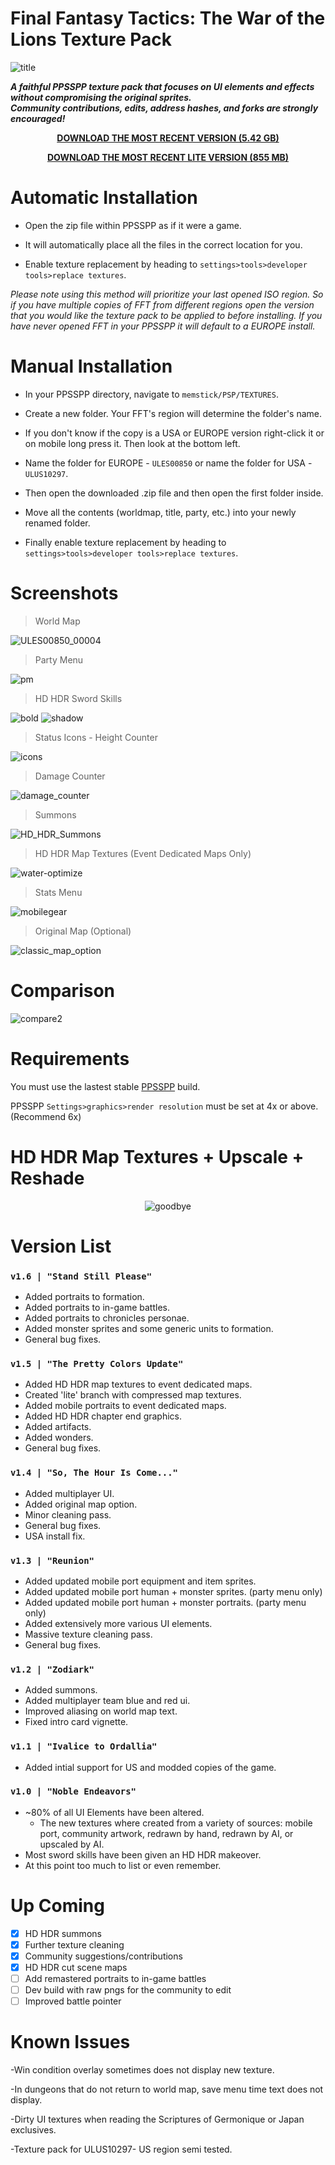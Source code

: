 # Final Fantasy Tactics: The War of the Lions Texture Pack
![title](https://github.com/Zodi-ark/in-memory-of-imgur-sucks/assets/113886368/da106dab-3490-4ed2-9c39-a315f25b2f98)

__*<p>A faithful PPSSPP texture pack that focuses on UI elements and effects without compromising the original sprites. 
<br>Community contributions, edits, address hashes, and forks are strongly encouraged!</p>*__

<div align="center">
  
__[DOWNLOAD THE MOST RECENT VERSION (5.42 GB)](https://github.com/Zodi-ark/Final-Fantasy-Tactics-The-War-of-the-Lions-Texture-Pack/releases)__

__[DOWNLOAD THE MOST RECENT LITE VERSION (855 MB)](https://github.com/Zodi-ark/Final-Fantasy-Tactics-The-War-of-the-Lions-Texture-Pack/releases/tag/v1.5-lite)__

</div>


# Automatic Installation
- Open the zip file within PPSSPP as if it were a game.

- It will automatically place all the files in the correct location for you.

- Enable texture replacement by heading to `settings>tools>developer tools>replace textures`.

*Please note using this method will prioritize your last opened ISO region. So if you have multiple copies of FFT from different regions open the version that you would like the texture pack to be applied to before installing. If you have never opened FFT in your PPSSPP it will default to a EUROPE install.*

# Manual Installation
- In your PPSSPP directory, navigate to `memstick/PSP/TEXTURES`.

- Create a new folder. Your FFT's region will determine the folder's name.

- If you don't know if the copy is a USA or EUROPE version right-click it or on mobile long press it. Then look at the bottom left.

- Name the folder for EUROPE - `ULES00850` or name the folder for USA - `ULUS10297`.

- Then open the downloaded .zip file and then open the first folder inside.

- Move all the contents (worldmap, title, party, etc.) into your newly renamed folder.

- Finally enable texture replacement by heading to `settings>tools>developer tools>replace textures`.
 
Screenshots
======  
> World Map

![ULES00850_00004](https://github.com/Zodi-ark/in-memory-of-imgur-sucks/assets/113886368/16b3ca74-fb59-4bb3-948f-93d759ae0b92)

> Party Menu

![pm](https://github.com/Zodi-ark/in-memory-of-imgur-sucks/assets/113886368/65d5d16e-7963-414f-96aa-42319cadc7a4)

> HD HDR Sword Skills

![bold](https://github.com/Zodi-ark/in-memory-of-imgur-sucks/assets/113886368/fad336a9-8f3e-419d-84e7-92dc30b44b32)
![shadow](https://github.com/Zodi-ark/in-memory-of-imgur-sucks/assets/113886368/a6064896-fe95-4351-88bc-7054d6aadd4b)

> Status Icons - Height Counter

![icons](https://github.com/Zodi-ark/in-memory-of-imgur-sucks/assets/113886368/e4ddc279-4733-4393-9dde-b1570494923c)

> Damage Counter

![damage_counter](https://github.com/Zodi-ark/in-memory-of-imgur-sucks/assets/113886368/96d7188a-e261-46e9-ad3f-1703c3fb1fe7)

> Summons

![HD_HDR_Summons](https://github.com/Zodi-ark/in-memory-of-imgur-sucks/assets/113886368/82e063f2-1b40-4393-ac21-ffe5728550b6)

> HD HDR Map Textures (Event Dedicated Maps Only)

![water-optimize](https://github.com/Zodi-ark/in-memory-of-imgur-sucks/assets/113886368/097b392f-a741-4c54-98ae-1335a19a4fa4)

> Stats Menu

![mobilegear](https://github.com/Zodi-ark/in-memory-of-imgur-sucks/assets/113886368/666efa19-8c55-4159-bcd0-898d17e3d3fe)

> Original Map (Optional)

![classic_map_option](https://github.com/Zodi-ark/in-memory-of-imgur-sucks/assets/113886368/1c645533-c9b3-4f15-8b64-44b44342af2b)

Comparison
======  
![compare2](https://github.com/Zodi-ark/in-memory-of-imgur-sucks/assets/113886368/376de783-8bff-4f49-9b9e-dd8dedfac059)

# Requirements
You must use the lastest stable [PPSSPP](https://www.ppsspp.org/download) build.

PPSSPP `Settings>graphics>render resolution` must be set at 4x or above. (Recommend 6x)

HD HDR Map Textures + Upscale + Reshade
======  

<div align="center">

![goodbye](https://github.com/Zodi-ark/in-memory-of-imgur-sucks/assets/113886368/92eab509-b886-458f-a18f-7a9940fe2c01)

</div>

# Version List

### `v1.6 | "Stand Still Please"`
- Added portraits to formation.
- Added portraits to in-game battles.
- Added portraits to chronicles personae.
- Added monster sprites and some generic units to formation.
- General bug fixes.

### `v1.5 | "The Pretty Colors Update"`
- Added HD HDR map textures to event dedicated maps.
- Created 'lite' branch with compressed map textures.
- Added mobile portraits to event dedicated maps.
- Added HD HDR chapter end graphics.
- Added artifacts.
- Added wonders.
- General bug fixes.

### `v1.4 | "So, The Hour Is Come..."`
- Added multiplayer UI.
- Added original map option.
- Minor cleaning pass.
- General bug fixes.
- USA install fix.

### `v1.3 | "Reunion"`
- Added updated mobile port equipment and item sprites.
- Added updated mobile port human + monster sprites. (party menu only)
- Added updated mobile port human + monster portraits. (party menu only)
- Added extensively more various UI elements.
- Massive texture cleaning pass.
- General bug fixes.

### `v1.2 | "Zodiark"`
- Added summons.
- Added multiplayer team blue and red ui.
- Improved aliasing on world map text.
- Fixed intro card vignette.

### `v1.1 | "Ivalice to Ordallia"`
- Added intial support for US and modded copies of the game.

### `v1.0 | "Noble Endeavors"`
- ~80% of all UI Elements have been altered.  
  - The new textures where created from a variety of sources: mobile port, community artwork, redrawn by hand, redrawn by AI, or upscaled by AI.
- Most sword skills have been given an HD HDR makeover.
- At this point too much to list or even remember.

# Up Coming
- [x] HD HDR summons
- [x] Further texture cleaning
- [x] Community suggestions/contributions
- [x] HD HDR cut scene maps
- [ ] Add remastered portraits to in-game battles
- [ ] Dev build with raw pngs for the community to edit
- [ ] Improved battle pointer

# Known Issues

-Win condition overlay sometimes does not display new texture.

-In dungeons that do not return to world map, save menu time text does not display.

-Dirty UI textures when reading the Scriptures of Germonique or Japan exclusives.

-Texture pack for ULUS10297- US region semi tested.
